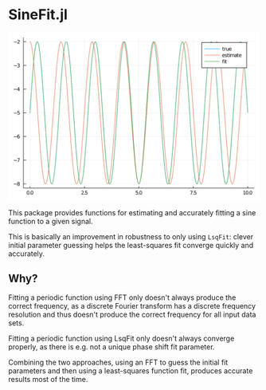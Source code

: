 # SineFit.jl

![Example plot](example.svg)

This package provides functions for estimating and accurately fitting a sine
function to a given signal.

This is basically an improvement in robustness to only using `LsqFit`: clever
initial parameter guessing helps the least-squares fit converge quickly and
accurately.

## Why?

Fitting a periodic function using FFT only doesn't always produce the correct frequency,
as a discrete Fourier transform has a discrete frequency resolution and thus
doesn't produce the correct frequency for all input data sets.

Fitting a periodic function using LsqFit only doesn't always converge properly,
as there is e.g. not a unique phase shift fit parameter.

Combining the two approaches, using an FFT to guess the initial fit parameters
and then using a least-squares function fit, produces accurate results most of
the time.
